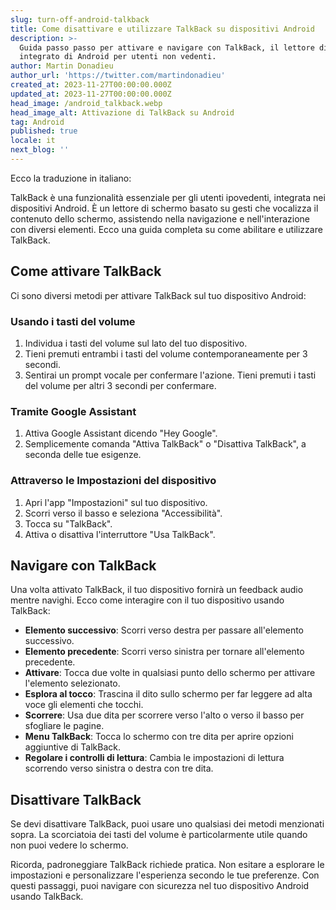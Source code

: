 ```yaml
---
slug: turn-off-android-talkback
title: Come disattivare e utilizzare TalkBack su dispositivi Android
description: >-
  Guida passo passo per attivare e navigare con TalkBack, il lettore di schermo
  integrato di Android per utenti non vedenti.
author: Martin Donadieu
author_url: 'https://twitter.com/martindonadieu'
created_at: 2023-11-27T00:00:00.000Z
updated_at: 2023-11-27T00:00:00.000Z
head_image: /android_talkback.webp
head_image_alt: Attivazione di TalkBack su Android
tag: Android
published: true
locale: it
next_blog: ''
---
```


Ecco la traduzione in italiano:

TalkBack è una funzionalità essenziale per gli utenti ipovedenti, integrata nei dispositivi Android. È un lettore di schermo basato su gesti che vocalizza il contenuto dello schermo, assistendo nella navigazione e nell'interazione con diversi elementi. Ecco una guida completa su come abilitare e utilizzare TalkBack.

## Come attivare TalkBack

Ci sono diversi metodi per attivare TalkBack sul tuo dispositivo Android:

### Usando i tasti del volume

1. Individua i tasti del volume sul lato del tuo dispositivo.
2. Tieni premuti entrambi i tasti del volume contemporaneamente per 3 secondi.
3. Sentirai un prompt vocale per confermare l'azione. Tieni premuti i tasti del volume per altri 3 secondi per confermare.

### Tramite Google Assistant

1. Attiva Google Assistant dicendo "Hey Google".
2. Semplicemente comanda "Attiva TalkBack" o "Disattiva TalkBack", a seconda delle tue esigenze.

### Attraverso le Impostazioni del dispositivo

1. Apri l'app "Impostazioni" sul tuo dispositivo.
2. Scorri verso il basso e seleziona "Accessibilità".
3. Tocca su "TalkBack".
4. Attiva o disattiva l'interruttore "Usa TalkBack".

## Navigare con TalkBack

Una volta attivato TalkBack, il tuo dispositivo fornirà un feedback audio mentre navighi. Ecco come interagire con il tuo dispositivo usando TalkBack:

- **Elemento successivo**: Scorri verso destra per passare all'elemento successivo.
- **Elemento precedente**: Scorri verso sinistra per tornare all'elemento precedente.
- **Attivare**: Tocca due volte in qualsiasi punto dello schermo per attivare l'elemento selezionato.
- **Esplora al tocco**: Trascina il dito sullo schermo per far leggere ad alta voce gli elementi che tocchi.
- **Scorrere**: Usa due dita per scorrere verso l'alto o verso il basso per sfogliare le pagine.
- **Menu TalkBack**: Tocca lo schermo con tre dita per aprire opzioni aggiuntive di TalkBack.
- **Regolare i controlli di lettura**: Cambia le impostazioni di lettura scorrendo verso sinistra o destra con tre dita.

## Disattivare TalkBack

Se devi disattivare TalkBack, puoi usare uno qualsiasi dei metodi menzionati sopra. La scorciatoia dei tasti del volume è particolarmente utile quando non puoi vedere lo schermo.

Ricorda, padroneggiare TalkBack richiede pratica. Non esitare a esplorare le impostazioni e personalizzare l'esperienza secondo le tue preferenze. Con questi passaggi, puoi navigare con sicurezza nel tuo dispositivo Android usando TalkBack.